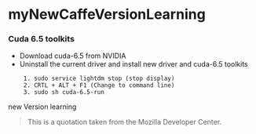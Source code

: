 myNewCaffeVersionLearning
=========================

### Cuda 6.5 toolkits
 * Download cuda-6.5 from NVIDIA
 * Uninstall the current driver and install new driver and cuda-6.5 toolkits
    ```
     1. sudo service lightdm stop (stop display)
     2. CRTL + ALT + F1 (Change to command line)
     3. sudo sh cuda-6.5-run
    ```

new Version learning
<blockquote cite="http://developer.mozilla.org">
  <p>This is a quotation taken from the Mozilla Developer Center.</p>
</blockquote>
